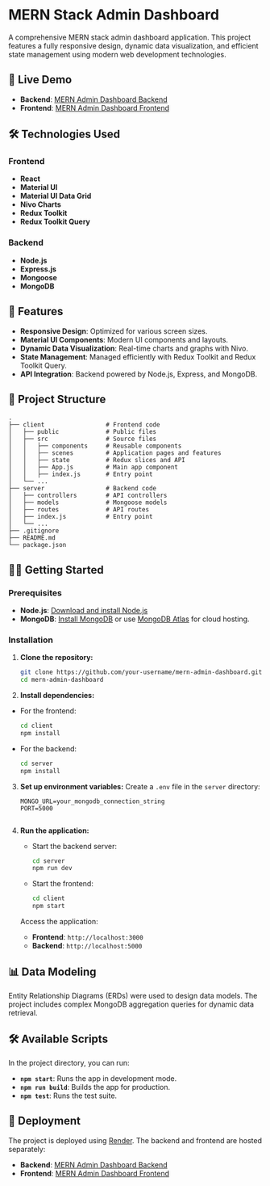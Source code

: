 # MERN Stack Admin Dashboard

A comprehensive MERN stack admin dashboard application. This project features a fully responsive design, dynamic data visualization, and efficient state management using modern web development technologies.

## 🚀 Live Demo

- **Backend**: [MERN Admin Dashboard Backend](https://mern-admin-dashboard-backend-ola7.onrender.com/management/admins)
- **Frontend**: [MERN Admin Dashboard Frontend](https://mern-admin-dashboard-frontend-ob7l.onrender.com)

## 🛠️ Technologies Used

### Frontend
- **React**
- **Material UI**
- **Material UI Data Grid**
- **Nivo Charts**
- **Redux Toolkit**
- **Redux Toolkit Query**

### Backend
- **Node.js**
- **Express.js**
- **Mongoose**
- **MongoDB**

## 🌟 Features

- **Responsive Design**: Optimized for various screen sizes.
- **Material UI Components**: Modern UI components and layouts.
- **Dynamic Data Visualization**: Real-time charts and graphs with Nivo.
- **State Management**: Managed efficiently with Redux Toolkit and Redux Toolkit Query.
- **API Integration**: Backend powered by Node.js, Express, and MongoDB.

## 📂 Project Structure

```plaintext
.
├── client                 # Frontend code
│   ├── public             # Public files
│   ├── src                # Source files
│   │   ├── components     # Reusable components
│   │   ├── scenes         # Application pages and features
│   │   ├── state          # Redux slices and API
│   │   ├── App.js         # Main app component
│   │   ├── index.js       # Entry point
│   └── ...
├── server                 # Backend code
│   ├── controllers        # API controllers
│   ├── models             # Mongoose models
│   ├── routes             # API routes
│   ├── index.js           # Entry point
│   └── ...
├── .gitignore
├── README.md
└── package.json
``` 
## 🧑‍💻 Getting Started

### Prerequisites

- **Node.js**: [Download and install Node.js](https://nodejs.org/)
- **MongoDB**: [Install MongoDB](https://www.mongodb.com/try/download/community) or use [MongoDB Atlas](https://www.mongodb.com/cloud/atlas) for cloud hosting.

### Installation

1. **Clone the repository:**
   ```bash
   git clone https://github.com/your-username/mern-admin-dashboard.git
   cd mern-admin-dashboard
   ```
   
 2. **Install dependencies:**
   - For the frontend:
     ```bash
     cd client
     npm install
     ```
   - For the backend:
     ```bash
     cd server
     npm install
     ```

3. **Set up environment variables:**
 Create a `.env` file in the `server` directory:
   ```plaintext
   MONGO_URL=your_mongodb_connection_string
   PORT=5000
  

4. **Run the application:**
   - Start the backend server:
     ```bash
     cd server
     npm run dev
     ```
   - Start the frontend:
     ```bash
     cd client
     npm start
     ```

   Access the application:
   - **Frontend**: `http://localhost:3000`
   - **Backend**: `http://localhost:5000`

## 📊 Data Modeling

Entity Relationship Diagrams (ERDs) were used to design data models. The project includes complex MongoDB aggregation queries for dynamic data retrieval.

## 🛠️ Available Scripts

In the project directory, you can run:

- **`npm start`**: Runs the app in development mode.
- **`npm run build`**: Builds the app for production.
- **`npm test`**: Runs the test suite.

## 🚀 Deployment

The project is deployed using [Render](https://render.com/). The backend and frontend are hosted separately:

- **Backend**: [MERN Admin Dashboard Backend](https://mern-admin-dashboard-backend-ola7.onrender.com)
- **Frontend**: [MERN Admin Dashboard Frontend](https://mern-admin-dashboard-frontend-ob7l.onrender.com/dashboard)

